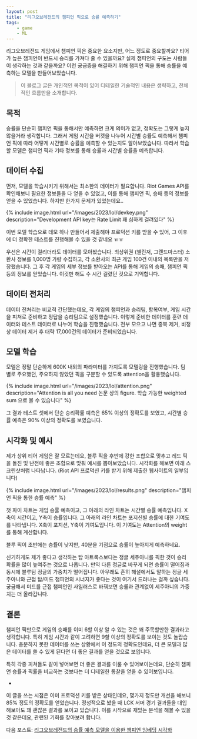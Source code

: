 ```yaml
---
layout: post
title: "리그오브레전드의 챔피언 픽으로 승률 예측하기"
tags:
    - game
    - ML
---
```


리그오브레전드 게임에서 챔피언 픽은 중요한 요소지만, 어느 정도로 중요할까요?
티어가 높은 챔피언이 반드시 승리를 가져다 줄 수 있을까요?
실제 챔피언의 구도는 사람들이 생각하는 것과 같을까요?
이런 궁금증을 해결하기 위해 챔피언 픽을 통해 승률을 예측하는 모델을 만들어보았습니다.

> 이 블로그 글은 개인적인 목적이 있어 디테일한 기술적인 내용은 생략하고, 전체적인 흐름만을 소개합니다.

## 목적

승률을 단순히 챔피언 픽을 통해서만 예측하면 크게 의미가 없고, 정확도는 그렇게 높지 않을거라 생각합니다.
그래서 게임 시간을 버켓을 나누어 시간별 승률도 예측해서 챔피언 픽에 따라 어떻게 시간별로 승률을 예측할 수 있는지도 알아보았습니다.
따라서 학습할 모델은 챔피언 픽과 기타 정보를 통해 승률과 시간별 승률을 예측합니다.

## 데이터 수집

먼저, 모델을 학습시키기 위해서는 최소한의 데이터가 필요합니다.
Riot Games API를 확인해보니 필요한 정보들을 다 얻을 수 있었고, 이를 통해 챔피언 픽, 승패 등의 정보를 얻을 수 있었습니다.
하지만 한가지 문제가 있었는데요..

{% include image.html url="/images/2023/lol/devkey.png" description="Development API key는 Rate Limit 꽤 심하게 걸려있다" %}

이번 모델 학습으로 데모 하나 만들어서 제출해야 프로덕션 키를 받을 수 있어, 그 이후에 더 정확한 테스트를 진행해볼 수 있을 것 같네요 ㅠㅠ

우선은 시간이 걸리더라도 데이터를 모아봤습니다.
최상위권 (챌린저, 그랜드마스터) 소환사 정보를 1,000명 가량 수집하고, 각 소환사의 최근 게임 100건 이내의 목록만을 저장했습니다.
그 후 각 게임의 세부 정보를 받아오는 API를 통해 게임의 승패, 챔피언 픽 등의 정보를 얻었습니다.
이것만 해도 수 시간 걸렸던 것으로 기억합니다.

## 데이터 전처리

데이터 전처리는 비교적 간단했는데요, 각 게임의 챔피언과 승리팀, 항복여부, 게임 시간을 피쳐로 준비하고 정답을 승리팀으로 설정했습니다.
이렇게 준비한 데이터를 훈련 데이터와 테스트 데이터로 나누어 학습을 진행했습니다.
전부 모으고 나면 중복 제거, 비정상 데이터 제거 후 대략 17,000건의 데이터가 준비되었습니다.

## 모델 학습

모델은 정말 단순하게 600K 내외의 파라미터를 가지도록 모델링을 진행했습니다.
팀 별로 주요했던, 주요하지 않았던 픽을 구분할 수 있도록 attention을 활용했습니다.

{% include image.html url="/images/2023/lol/attention.png" description="Attention is all you need 논문 상의 figure. 학습 가능한 weighted sum 으로 볼 수 있습니다" %}

그 결과 테스트 셋에서 단순 승리확률 예측은 65% 이상의 정확도를 보였고, 시간별 승률 예측은 90% 이상의 정확도를 보였습니다.

## 시각화 및 예시

제가 상위 티어 게임은 잘 모르는데요,
블루 픽을 후반에 강한 조합으로 맞추고 레드 픽을 돌진 및 난전에 좋은 조합으로 맞춰 예시를 뽑아보았습니다.
시각화를 해보면 아래 스크린샷처럼 나타납니다. (Riot API 프로덕션 키를 받기 위해 제출한 웹사이트의 일부입니다)

{% include image.html url="/images/2023/lol/results.png" description="챔피언 픽을 통한 승률 예측" %}

첫 파이 차트는 게임 승률 예측이고, 그 아래의 라인 차트는 시간별 승률 예측입니다.
X축이 시간이고, Y축이 승률입니다.
그 아래의 라인 차트는 포지션별 승률에 대한 기여도를 나타냅니다.
X축이 포지션, Y축이 기여도입니다.
이 기여도는 Attention의 weight를 통해 계산합니다.

블루 픽이 초반에는 승률이 낮지만, 40분을 기점으로 승률이 높아지게 예측하네요.

신기하게도 제가 좋다고 생각하는 탑 아트록스보다는 정글 세주아니를 픽한 것이 승리 확률을 많이 높여주는 것으로 나옵니다.
만약 다른 정글로 바꾸게 되면 승률이 떨어짐과 동시에 블루팀 정글의 가중치가 떨어집니다.
아무래도 흔히 해설에서도 말하는 정글 세주아니와 근접 탑/미드 챔피언의 시너지가 좋다는 것이 여기서 드러나는 걸까 싶습니다.
궁금해서 미드를 근접 챔피언인 사일러스로 바꿔보면 승률과 관계없이 세주아니의 가중치는 더 올라갑니다.

## 결론

챔피언 픽만으로 게임의 승패를 이미 6할 이상 알 수 있는 것은 꽤 주목할만한 결과라고 생각합니다.
특히 게임 시간과 같이 고려하면 9할 이상의 정확도를 보이는 것도 놀랍습니다.
충분하지 못한 데이터를 쓰는 상황에서 이 정도의 정확도인데요, 더 큰 모델과 많은 데이터를 쓸 수 있게 된다면 더 좋은 결과를 얻을 것으로 보입니다.

특히 각종 피쳐들도 같이 넣어보면 더 좋은 결과를 이룰 수 있어보이는데요, 단순히 챔피언 승률과 픽률을 비교하는 것보다는 더 디테일한 통찰을 얻을 수 있어보입니다.

-

이 글을 쓰는 시점은 이미 프로덕션 키를 받은 상태인데요, 몇가지 정도만 개선을 해보니 85% 정도의 정확도를 얻었습니다.
정성적으로 봤을 때 LCK 서머 경기 결과들을 대입해보아도 꽤 괜찮은 결과를 보이고 있습니다.
이를 시작으로 재밌는 분석을 해볼 수 있을 것 같은데요, 관련된 기회를 찾아보려 합니다.

다음 포스트: [리그오브레전드의 승률 예측 모델을 이용한 챔피언 임베딩 시각화](/posts/league-of-legends-champ-viz/)
